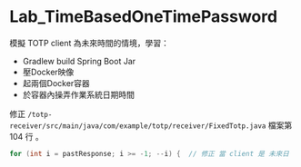 # Lab_TimeBasedOneTimePassword
模擬 TOTP client 為未來時間的情境，學習：
 - Gradlew build Spring Boot Jar
 - 壓Docker映像
 - 起兩個Docker容器
 - 於容器內操弄作業系統日期時間

修正 `/totp-receiver/src/main/java/com/example/totp/receiver/FixedTotp.java`  檔案第 104 行 。
```Java
for (int i = pastResponse; i >= -1; --i) {  // 修正 當 client 是 未來日 
```
